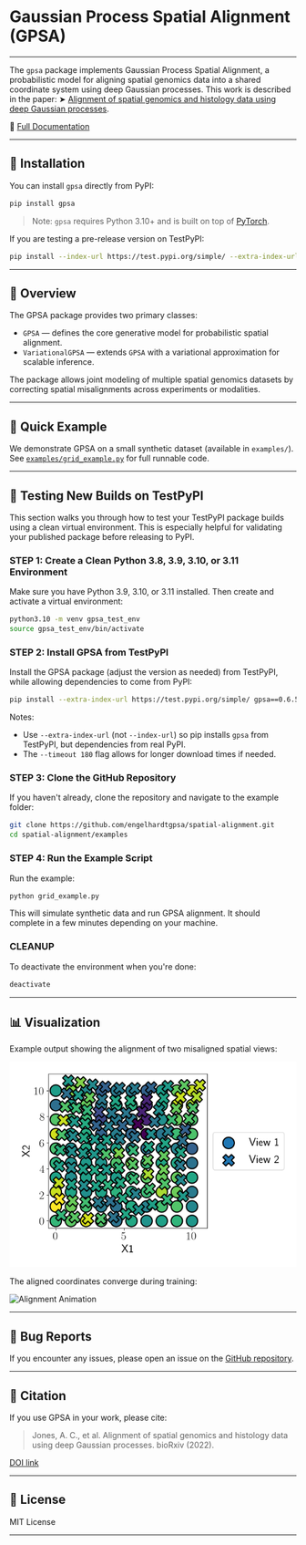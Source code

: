 # Gaussian Process Spatial Alignment (GPSA)

---

The `gpsa` package implements Gaussian Process Spatial Alignment, a probabilistic model for aligning spatial genomics data into a shared coordinate system using deep Gaussian processes. This work is described in the paper:
➤️ [Alignment of spatial genomics and histology data using deep Gaussian processes](https://www.biorxiv.org/content/10.1101/2022.01.10.475692v1).

📄 [Full Documentation](https://andrewcharlesjones.github.io/spatial-alignment/gpsa.html)

---

## 🚀 Installation

You can install `gpsa` directly from PyPI:

```bash
pip install gpsa
```

> Note: `gpsa` requires Python 3.10+ and is built on top of [PyTorch](https://pytorch.org/).

If you are testing a pre-release version on TestPyPI:

```bash
pip install --index-url https://test.pypi.org/simple/ --extra-index-url https://pypi.org/simple gpsa
```

---

## 🔬 Overview

The GPSA package provides two primary classes:

* `GPSA` — defines the core generative model for probabilistic spatial alignment.
* `VariationalGPSA` — extends `GPSA` with a variational approximation for scalable inference.

The package allows joint modeling of multiple spatial genomics datasets by correcting spatial misalignments across experiments or modalities.

---

## 🧪 Quick Example

We demonstrate GPSA on a small synthetic dataset (available in `examples/`). See [`examples/grid_example.py`](examples/grid_example.py) for full runnable code.

---

## 🧪 Testing New Builds on TestPyPI

This section walks you through how to test your TestPyPI package builds using a clean virtual environment. This is especially helpful for validating your published package before releasing to PyPI.

### STEP 1: Create a Clean Python 3.8, 3.9, 3.10, or 3.11 Environment

Make sure you have Python 3.9, 3.10, or 3.11 installed. Then create and activate a virtual environment:

```bash
python3.10 -m venv gpsa_test_env
source gpsa_test_env/bin/activate
```

### STEP 2: Install GPSA from TestPyPI

Install the GPSA package (adjust the version as needed) from TestPyPI, while allowing dependencies to come from PyPI:

```bash
pip install --extra-index-url https://test.pypi.org/simple/ gpsa==0.6.5 --timeout 180
```
 
Notes:

* Use `--extra-index-url` (not `--index-url`) so pip installs `gpsa` from TestPyPI, but dependencies from real PyPI.
* The `--timeout 180` flag allows for longer download times if needed.

### STEP 3: Clone the GitHub Repository

If you haven't already, clone the repository and navigate to the example folder:

```bash
git clone https://github.com/engelhardtgpsa/spatial-alignment.git
cd spatial-alignment/examples
```

### STEP 4: Run the Example Script

Run the example:

```bash
python grid_example.py
```

This will simulate synthetic data and run GPSA alignment. It should complete in a few minutes depending on your machine.

### CLEANUP

To deactivate the environment when you're done:

```bash
deactivate
```

---

## 📊 Visualization

Example output showing the alignment of two misaligned spatial views:

![Synthetic Data Example](examples/synthetic_data_example.png)

The aligned coordinates converge during training:

![Alignment Animation](examples/alignment_animation_template.gif)

---

## 🐞 Bug Reports

If you encounter any issues, please open an issue on the [GitHub repository](https://github.com/engelhardtgpsa/spatial-alignment/issues).

---

## 📔 Citation

If you use GPSA in your work, please cite:

> Jones, A. C., et al. Alignment of spatial genomics and histology data using deep Gaussian processes. bioRxiv (2022).

[DOI link](https://www.biorxiv.org/content/10.1101/2022.01.10.475692v1)

---

## 📜 License

MIT License

---
